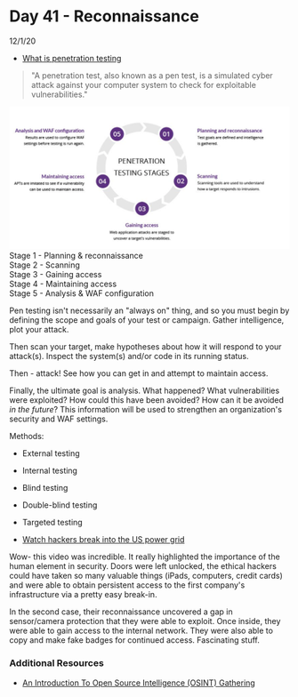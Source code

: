 # Day 41 - Reconnaissance
12/1/20

* [What is penetration testing](https://www.imperva.com/learn/application-security/penetration-testing/)

> "A penetration test, also known as a pen test, is a simulated cyber attack against your computer system to check for exploitable vulnerabilities."

![Penetration Test Stages](images/pentest.png)
Stage 1 - Planning & reconnaissance</br>
Stage 2 - Scanning</br>
Stage 3 - Gaining access</br>
Stage 4 - Maintaining access</br>
Stage 5 - Analysis & WAF configuration

Pen testing isn't necessarily an "always on" thing, and so you must begin by defining the scope and goals of your test or campaign. Gather intelligence, plot your attack.

Then scan your target, make hypotheses about how it will respond to your attack(s). Inspect the system(s) and/or code in its running status.

Then - attack! See how you can get in and attempt to maintain access.

Finally, the ultimate goal is analysis. What happened? What vulnerabilities were exploited? How could this have been avoided? How can it be avoided *in the future*? This information will be used to strengthen an organization's security and WAF settings.

Methods:
* External testing
* Internal testing
* Blind testing
* Double-blind testing
* Targeted testing

* [Watch hackers break into the US power grid](https://www.youtube.com/watch?v=pL9q2lOZ1Fw&ab_channel=TechInsider)

Wow- this video was incredible. It really highlighted the importance of the human element in security. Doors were left unlocked, the ethical hackers could have taken so many valuable things (iPads, computers, credit cards) and were able to obtain persistent access to the first company's infrastructure via a pretty easy break-in.

In the second case, their reconnaissance uncovered a gap in sensor/camera protection that they were able to exploit. Once inside, they were able to gain access to the internal network. They were also able to copy and make fake badges for continued access. Fascinating stuff.

### Additional Resources
* [An Introduction To Open Source Intelligence (OSINT) Gathering](https://www.secjuice.com/introduction-to-open-source-intelligence-osint/)